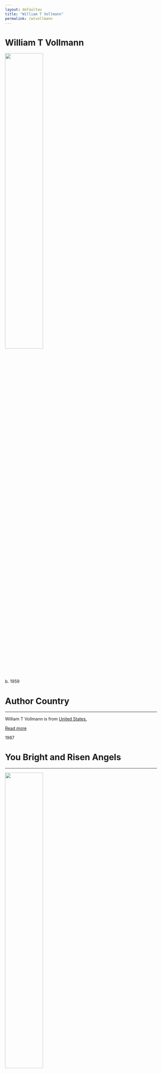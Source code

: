 ```yaml
---
layout: defaultau
title: "William T Vollmann"
permalink: /wtvollmann
---
```

<!-- partial:index.partial.html -->
<div class="content">
     <h1>William T Vollmann</h1>
    <div class="quote">
        <div><img src="https://upload.wikimedia.org/wikipedia/commons/d/d4/William_T._Vollmann_2006_%28cropped%29.jpg" height="50%" width = "50%" class="logo"></div>
    </div>
    <div class="timeline">
        <div style="padding-bottom:100px;"></div>
        <div class="block">
             <div class="date right"><p class="right"> b. 1959 </p></div>
            <div class="dot"></div>
            <div class="left first">
            <div class="author_country">
                <h1>Author Country</h1><hr>
          <div class="aclocation">  <p>William T Vollmann is from <a href="{{ site.baseurl }}/1">United States.</a></p></div>
              <div class="acreadmore">  <a href="https://en.wikipedia.org/wiki/William_T._Vollmann" target="_blank">Read more</a></div>
            </div>
            </div>
        <div class="block">
            <div class="date left"><p class="left">1987</p></div>
            <div class="dot"></div>
            <div class="right">
                <h1>You Bright and Risen Angels</h1><hr>
                <p><img src="https://upload.wikimedia.org/wikipedia/en/4/44/YouBrightAndRisenAngels.jpg" height="50%" width = "50%"></p>
                <p>
                Language: English<br/>
                Publisher: Atheneum Books<br/>
                Pub_location: New York, NY, United States<br/>
                Genre: Fiction (Novel)<br/>
                Length: 704<br/>                   </p>
            </div>
        </div>
       <div class="block">
            <div class="date right"><p class="right">1989</p></div>
            <div class="dot"></div>
            <div class="left">
                <h1>The Rainbow Stories</h1><hr>
                <p><img src="https://upload.wikimedia.org/wikipedia/en/9/98/Therainbowstories.jpg" height="50%" width = "50%"></p>
                <p>
                Language: English<br/>
                Publisher: Atheneum Books<br/>
                Pub_location: New York, NY, United States<br/>
                Genre: Fiction (Novel)<br/>
                Length: 544<br/>                   </p>
            </div>
        </div>
       <div class="block">
            <div class="date left"><p class="left">1989</p></div>
            <div class="dot"></div>
            <div class="right">
                <h1>13 Stories and 13 Epitaphs/9749</h1><hr>
                <p><img src="https://upload.wikimedia.org/wikipedia/en/c/c5/13_stories_and_13_epitaphs.jpg" height="50%" width = "50%"></p>
                <p>
                Language: English<br/>
                Publisher: Pantheon Books<br/>
                Pub_location: New York, NY, United States<br/>
                Genre: Short Stories<br/>
                Length: 318<br/>                   </p>
            </div>
        </div>
       <div class="block">
            <div class="date right"><p class="right">1996</p></div>
            <div class="dot"></div>
            <div class="left">
                <h1>The Atlas</h1><hr>
                <p><img src="https://upload.wikimedia.org/wikipedia/en/c/ca/AtlasNovel.jpg" height="50%" width = "50%"></p>
                <p>
                Language: English<br/>
                Publisher: Viking Press<br/>
                Pub_location: New York, NY, United States<br/>
                Genre: Autobiography/Memoir<br/>
                Length: 496<br/>                   </p>
            </div>
        </div><div class="block">
            <div class="date left"><p class="left">2005</p></div>
            <div class="dot"></div>
            <div class="right">
                <h1>Europe Central</h1><hr>
                <p><img src="https://upload.wikimedia.org/wikipedia/en/9/90/Europe_Central.jpg" height="50%" width = "50%"></p>
                <p>
                Language: English<br/>
                Publisher: Viking Press<br/>
                Pub_location: New York, NY, United States<br/>
                Genre: Fiction (Novel)<br/>
                Length: 832<br/>                   </p>
            </div>
        </div>
<div class="block">
            <div class="date right"><p class="right">2005</p></div>
            <div class="dot"></div>
            <div class="left">
                <h1>They Came Out Like Ants from Harper's Magazine</h1><hr>
                <p><img src="https://harpers.org/wp-content/uploads/2004/10/0001.gif" height="50%" width = "50%"></p>
                <p>
                Language: English<br/>
                Publisher: Internet Archive<br/>
                Pub_location: California, United States<br/>
                Genre: Short Stories<br/>
                Length: 281 - 372<br/>                   </p>
            </div>
        </div>
<div class="block">
            <div class="date left"><p class="left">2014</p></div>
            <div class="dot"></div>
            <div class="right">
                <h1>Last Stories and Other Stories</h1><hr>
                <p><img src="https://m.media-amazon.com/images/I/41v27MkLx1L._SY291_BO1,204,203,200_QL40_FMwebp_.jpg" height="50%" width = "50%"></p>
                <p>
                Language: English<br/>
                Publisher: Viking Press<br/>
                Pub_location: New York, NY, United States<br/>
                Genre: Short Stories<br/>
                Length: 704<br/>                   </p>
            </div>
        </div>
<div class="block">
            <div class="date right"><p class="right">2020</p></div>
            <div class="dot"></div>
            <div class="left">
                <h1>The Lucky Star: A Novel</h1><hr>
                <p><img src="https://m.media-amazon.com/images/I/51l1ThYjqBL._SX329_BO1,204,203,200_.jpg" height="50%" width = "50%"></p>
                <p>
                Language: English<br/>
                Publisher: Viking Press<br/>
                Pub_location: New York, NY, United States<br/>
                Genre: Fiction (Novel)<br/>
                Length: 672<br/>                   </p>
            </div>
        </div>       
<!-- partial -->
<script src='https://cdnjs.cloudflare.com/ajax/libs/jquery/3.1.1/jquery.min.js'></script><script  src="{{ site.baseurl }}/assets/js/authorscript.js"></script>
